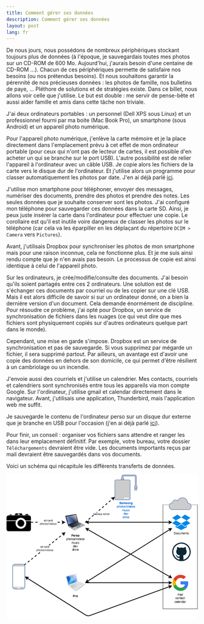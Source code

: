 ```yaml
---
title: Comment gérer ses données
description: Comment gérer ses données
layout: post
lang: fr
---
```

De nous jours, nous possédons de nombreux périphériques stockant toujours plus de données (à
l'époque, je sauvegardais toutes mes photos sur un CD-ROM de 600 Mo. Aujourd'hui, j'aurais besoin
d'une centaine de CD-ROM …). Chacun de ces périphériques permette de satisfaire nos besoins (ou nos
prétendus besoins). Et nous souhaitons garantir la pérennité de nos précieuses données : les photos
de famille, nos bulletins de paye, … Pléthore de solutions et de stratégies existe. Dans ce billet,
nous allons voir celle que j'utilise. Le but est double : me servir de pense-bête et aussi aider
famille et amis dans cette tâche non triviale.

J'ai deux ordinateurs portables : un personnel (Dell XPS sous Linux) et un professionnel fourni par
ma boite (Mac Book Pro), un smartphone (sous Android) et un appareil photo numérique.

Pour l'appareil photo numérique, j'enlève la carte mémoire et je la place directement dans
l'emplacement prévu à cet effet de mon ordinateur portable (pour ceux qui n'ont pas de lecteur de
cartes, il est possible d'en acheter un qui se branche sur le port USB). L'autre possibilité est de
relier l'appareil à l'ordinateur avec un câble USB. Je copie alors les fichiers de la carte vers le
disque dur de l'ordinateur. Et j'utilise alors un programme pour classer automatiquement les photos
par date. J'en ai déjà parlé [ici](importer-et-classer-automatiquement-ses-photos-numeriques.html).

J'utilise mon smartphone pour téléphoner, envoyer des messages, numériser des documents, prendre des
photos et prendre des notes. Les seules données que je souhaite conserver sont les photos. J'ai
configuré mon téléphone pour sauvegarder ces données dans la carte SD. Ainsi, je peux juste insérer
la carte dans l'ordinateur pour effectuer une copie. Le corollaire est qu'il est inutile voire
dangereux de classer les photos sur le téléphone (car cela va les éparpiller en les déplaçant du
répertoire `DCIM > Camera` vers `Pictures`).

Avant, j'utilisais Dropbox pour synchroniser les photos de mon smartphone mais pour une raison
inconnue, cela ne fonctionne plus. Et je me suis ainsi rendu compte que je n'en avais pas besoin. Le
processus de copie est ainsi identique à celui de l'appareil photo.

Sur les ordinateurs, je crée/modifie/consulte des documents. J'ai besoin qu'ils soient partagés
entre ces 2 ordinateurs. Une solution est de s'échanger ces documents par courriel ou de les copier
sur une clé USB. Mais il est alors difficile de savoir si sur un ordinateur donné, on a bien la
dernière version d'un document. Cela demande énormément de discipline. Pour résoudre ce problème,
j'ai opté pour Dropbox, un service de synchronisation de fichiers dans les nuages (ce qui veut dire
que mes fichiers sont physiquement copiés sur d'autres ordinateurs quelque part dans le monde).

Cependant, une mise en garde s'impose. Dropbox est un service de synchronisation et pas de
sauvegarde. Si vous supprimez par mégarde un fichier, il sera supprimé partout. Par ailleurs, un
avantage est d'avoir une copie des données en dehors de son domicile, ce qui permet d'être résilient
à un cambriolage ou un incendie.

J'envoie aussi des courriels et j'utilise un calendrier. Mes contacts, courriels et calendriers sont
synchronisés entre tous les appareils via mon compte Google. Sur l'ordinateur, j'utilise gmail et
calendar directement dans le navigateur. Avant, j'utilisais une application, Thunderbird, mais
l'application web me suffit.

Je sauvegarde le contenu de l'ordinateur perso sur un disque dur externe que je branche en USB pour
l'occasion (j'en ai déjà parlé [ici](backup.html)).

Pour finir, un conseil : organiser vos fichiers sans attendre et ranger les dans leur emplacement
définitif. Par exemple, votre bureau, votre dossier `Téléchargements` devraient être vide. Les
documents importants reçus par mail devraient être sauvegardés dans vos documents.

Voici un schéma qui récapitule les différents transferts de données.

![digital life](/assets/digital-life.png)
